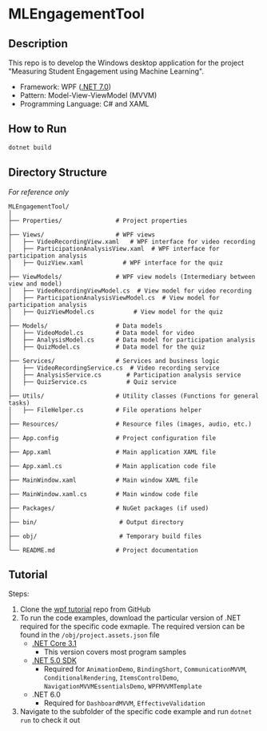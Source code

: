 # MLEngagementTool
## Description
This repo is to develop the Windows desktop application for the project "Measuring Student Engagement using Machine Learning". 
- Framework: WPF ([.NET 7.0](https://dotnet.microsoft.com/en-us/download/dotnet/7.0))
- Pattern: Model-View-ViewModel (MVVM)
- Programming Language: C# and XAML

## How to Run
```bash
dotnet build
```

## Directory Structure

*For reference only*

```
MLEngagementTool/
│
├── Properties/               # Project properties
│
├── Views/                    # WPF views
│   ├── VideoRecordingView.xaml   # WPF interface for video recording
│   ├── ParticipationAnalysisView.xaml  # WPF interface for participation analysis
│   ├── QuizView.xaml           # WPF interface for the quiz
│
├── ViewModels/               # WPF view models (Intermediary between view and model)
│   ├── VideoRecordingViewModel.cs  # View model for video recording
│   ├── ParticipationAnalysisViewModel.cs  # View model for participation analysis
│   ├── QuizViewModel.cs           # View model for the quiz
│
├── Models/                   # Data models
│   ├── VideoModel.cs         # Data model for video
│   ├── AnalysisModel.cs      # Data model for participation analysis
│   ├── QuizModel.cs          # Data model for the quiz
│
├── Services/                 # Services and business logic
│   ├── VideoRecordingService.cs  # Video recording service
│   ├── AnalysisService.cs       # Participation analysis service
│   ├── QuizService.cs           # Quiz service
│
├── Utils/                    # Utility classes (Functions for general tasks)
│   ├── FileHelper.cs         # File operations helper
│
├── Resources/                # Resource files (images, audio, etc.)
│
├── App.config                # Project configuration file
│
├── App.xaml                  # Main application XAML file
│
├── App.xaml.cs               # Main application code file
│
├── MainWindow.xaml           # Main window XAML file
│
├── MainWindow.xaml.cs        # Main window code file
│
├── Packages/                 # NuGet packages (if used)
│
├── bin/                       # Output directory
│
├── obj/                       # Temporary build files
│
└── README.md                 # Project documentation
```

## Tutorial

Steps:

1. Clone the [wpf tutorial](https://github.com/SingletonSean/wpf-tutorials/tree/master) repo from GitHub
2. To run the code examples, download the particular version of .NET required for the specific code exmaple. The required version can be found in the `/obj/project.assets.json` file
    - [.NET Core 3.1](https://dotnet.microsoft.com/en-us/download/dotnet/thank-you/sdk-3.1.426-windows-x64-installer)
        - This version covers most program samples
    - [.NET 5.0 SDK](https://dotnet.microsoft.com/en-us/download/dotnet/thank-you/sdk-5.0.408-windows-x64-installer)
        - Required for `AnimationDemo`,  `BindingShort`, `CommunicationMVVM`, `ConditionalRendering`, `ItemsControlDemo`, `NavigationMVVMEssentialsDemo`,  `WPFMVVMTemplate`
    - .NET 6.0
        - Required for  `DashboardMVVM`, `EffectiveValidation`
2.  Navigate to the subfolder of the specific code example and run `dotnet run` to check it out